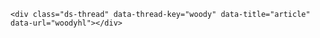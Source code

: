 <!--  start -->
	<div class="ds-thread" data-thread-key="woody" data-title="article" data-url="woodyhl"></div>
<!--  end -->
<!-- duoshuo JS start  -->
<script type="text/javascript">
var duoshuoQuery = {short_name:"woodyhl"};
	(function() {
		var ds = document.createElement('script');
		ds.type = 'text/javascript';ds.async = true;
		ds.src = (document.location.protocol == 'https:' ? 'https:' : 'http:') + '//static.duoshuo.com/embed.js';
		ds.charset = 'UTF-8';
		(document.getElementsByTagName('head')[0] 
		 || document.getElementsByTagName('body')[0]).appendChild(ds);
	})();
	</script>
<!-- end -->